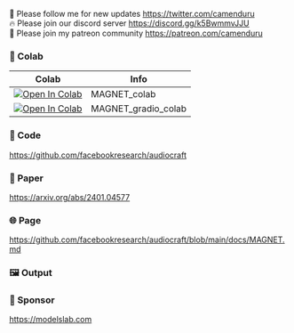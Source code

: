 🐣 Please follow me for new updates https://twitter.com/camenduru <br />
🔥 Please join our discord server https://discord.gg/k5BwmmvJJU <br />
🥳 Please join my patreon community https://patreon.com/camenduru <br />

### 🦒 Colab

| Colab | Info
| --- | --- |
[![Open In Colab](https://colab.research.google.com/assets/colab-badge.svg)](https://colab.research.google.com/github/camenduru/MAGNET-colab/blob/main/MAGNET_colab.ipynb) | MAGNET_colab
[![Open In Colab](https://colab.research.google.com/assets/colab-badge.svg)](https://colab.research.google.com/github/camenduru/MAGNET-colab/blob/main/MAGNET_gradio_colab.ipynb) | MAGNET_gradio_colab

### 🧬 Code
https://github.com/facebookresearch/audiocraft

### 📄 Paper
https://arxiv.org/abs/2401.04577

### 🌐 Page
https://github.com/facebookresearch/audiocraft/blob/main/docs/MAGNET.md

### 🖼 Output


### 🏢 Sponsor
https://modelslab.com
